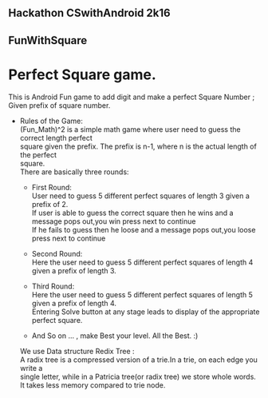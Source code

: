 ## Hackathon CSwithAndroid 2k16
 
## FunWithSquare

  # Perfect Square game.
   
   This is Android Fun game to add digit and make a perfect Square Number ; Given prefix of square number.
 
* Rules of the Game:<br/>
    (Fun_Math)^2 is a simple math game where user need to guess the correct length perfect<br/>
    square given the prefix. The prefix is n-1, where n is the actual length of the perfect<br/>
    square.<br/>
 There are basically three rounds:<br/>
   * First Round:<br/>
     User need to guess 5 different perfect squares of length 3 given a prefix of 2.<br/>
     If user is able to guess the correct square then he wins and a message pops out,you win press next to continue<br/>
     If he fails to guess then he loose and a message pops out,you loose press next to continue <br/>

  * Second Round:<br/>
    Here the user need to guess 5 different perfect squares of length 4 given a prefix of length 3.<br/>

  * Third Round:<br/>
    Here the user need to guess 5 different perfect squares of length 5 given a prefix of length 4.<br/>
    Entering Solve button at any stage leads to display of the appropriate perfect square.<br/>
 
  * And So on ...  , make Best your level. All the Best. :)<br/>
 
   We use Data structure Redix Tree :<br/>
     A radix tree is a compressed version of a trie.In a trie, on each edge you write a<br/> 
     single letter, while in a Patricia tree(or radix tree) we store whole words.<br/>
     It takes less memory compared to trie node.
